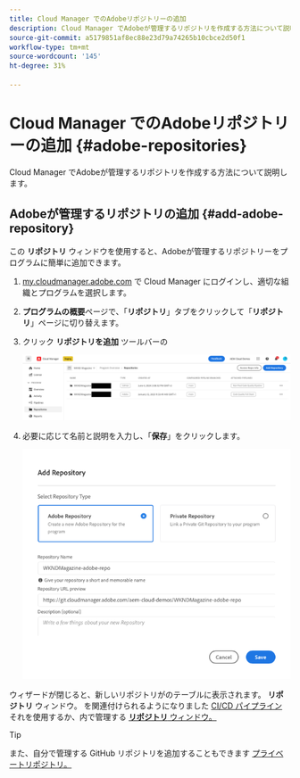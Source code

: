 ```yaml
---
title: Cloud Manager でのAdobeリポジトリーの追加
description: Cloud Manager でAdobeが管理するリポジトリを作成する方法について説明します。
source-git-commit: a5179851af8ec88e23d79a74265b10cbce2d50f1
workflow-type: tm+mt
source-wordcount: '145'
ht-degree: 31%

---
```



# Cloud Manager でのAdobeリポジトリーの追加 {#adobe-repositories}

Cloud Manager でAdobeが管理するリポジトリを作成する方法について説明します。

## Adobeが管理するリポジトリの追加 {#add-adobe-repository}

この **リポジトリ** ウィンドウを使用すると、Adobeが管理するリポジトリーをプログラムに簡単に追加できます。

1. [my.cloudmanager.adobe.com](https://my.cloudmanager.adobe.com/) で Cloud Manager にログインし、適切な組織とプログラムを選択します。

1. **プログラムの概要**&#x200B;ページで、「**リポジトリ**」タブをクリックして「**リポジトリ**」ページに切り替えます。

1. クリック **リポジトリを追加** ツールバーの

   ![「リポジトリーを追加」ボタン](assets/add-repository.png)

1. 必要に応じて名前と説明を入力し、「**保存**」をクリックします。

   ![リポジトリーを追加ダイアログ](assets/add-adobe-repository.png)

ウィザードが閉じると、新しいリポジトリがのテーブルに表示されます。 **リポジトリ** ウィンドウ。 を関連付けられるようになりました [CI/CD パイプライン](/help/implementing/cloud-manager/configuring-pipelines/introduction-ci-cd-pipelines.md) それを使用するか、内で管理する [**リポジトリ** ウィンドウ。](managing-repositories.md)

>[!TIP]
>
>また、自分で管理する GitHub リポジトリを追加することもできます [プライベートリポジトリ。](private-repositories.md)
